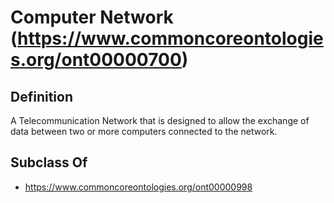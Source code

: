 # Computer Network (https://www.commoncoreontologies.org/ont00000700)

## Definition
A Telecommunication Network that is designed to allow the exchange of data between two or more computers connected to the network.

## Subclass Of
- https://www.commoncoreontologies.org/ont00000998

